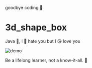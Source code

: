 goodbye coding 👋
# 3d_shape_box

Java 💩, I 🤬 hate you but I 😘 love you

![demo](./docs/demo.gif)


<!-- INSPIRATIONAL_QUOTE_START -->
Be a lifelong learner, not a know-it-all.
🐯
<!-- INSPIRATIONAL_QUOTE_END -->
